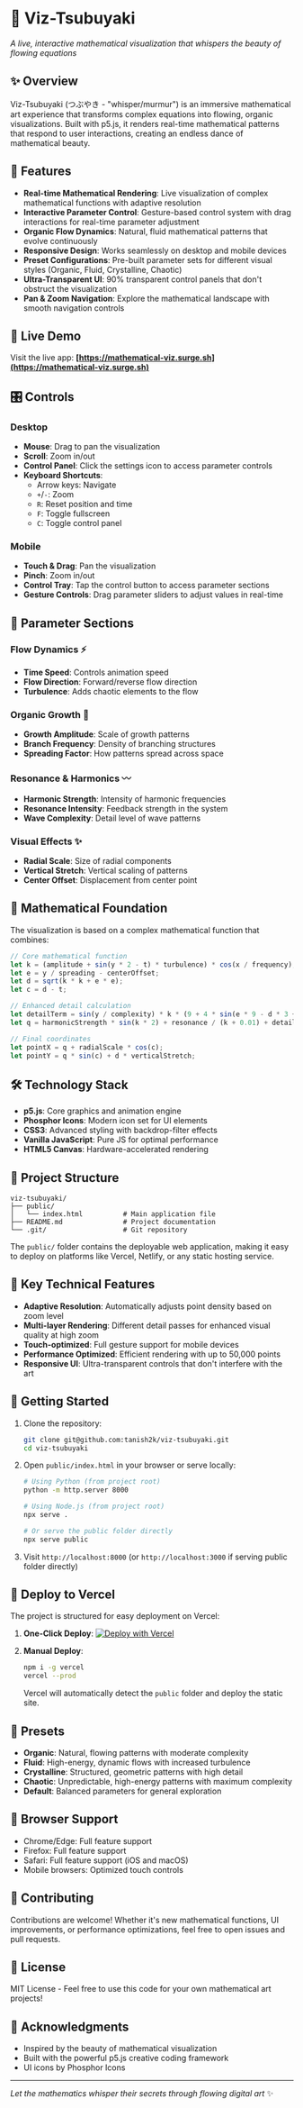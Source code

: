 # 🌊 Viz-Tsubuyaki

*A live, interactive mathematical visualization that whispers the beauty of flowing equations*

## ✨ Overview

Viz-Tsubuyaki (つぶやき - "whisper/murmur") is an immersive mathematical art experience that transforms complex equations into flowing, organic visualizations. Built with p5.js, it renders real-time mathematical patterns that respond to user interactions, creating an endless dance of mathematical beauty.

## 🎨 Features

- **Real-time Mathematical Rendering**: Live visualization of complex mathematical functions with adaptive resolution
- **Interactive Parameter Control**: Gesture-based control system with drag interactions for real-time parameter adjustment
- **Organic Flow Dynamics**: Natural, fluid mathematical patterns that evolve continuously
- **Responsive Design**: Works seamlessly on desktop and mobile devices
- **Preset Configurations**: Pre-built parameter sets for different visual styles (Organic, Fluid, Crystalline, Chaotic)
- **Ultra-Transparent UI**: 90% transparent control panels that don't obstruct the visualization
- **Pan & Zoom Navigation**: Explore the mathematical landscape with smooth navigation controls

## 🚀 Live Demo

Visit the live app: **[https://mathematical-viz.surge.sh](https://mathematical-viz.surge.sh)**

## 🎛️ Controls

### Desktop
- **Mouse**: Drag to pan the visualization
- **Scroll**: Zoom in/out
- **Control Panel**: Click the settings icon to access parameter controls
- **Keyboard Shortcuts**:
  - Arrow keys: Navigate
  - `+`/`-`: Zoom
  - `R`: Reset position and time
  - `F`: Toggle fullscreen
  - `C`: Toggle control panel

### Mobile
- **Touch & Drag**: Pan the visualization
- **Pinch**: Zoom in/out
- **Control Tray**: Tap the control button to access parameter sections
- **Gesture Controls**: Drag parameter sliders to adjust values in real-time

## 🔧 Parameter Sections

### Flow Dynamics ⚡
- **Time Speed**: Controls animation speed
- **Flow Direction**: Forward/reverse flow direction
- **Turbulence**: Adds chaotic elements to the flow

### Organic Growth 🌱
- **Growth Amplitude**: Scale of growth patterns
- **Branch Frequency**: Density of branching structures
- **Spreading Factor**: How patterns spread across space

### Resonance & Harmonics 〰️
- **Harmonic Strength**: Intensity of harmonic frequencies
- **Resonance Intensity**: Feedback strength in the system
- **Wave Complexity**: Detail level of wave patterns

### Visual Effects ✨
- **Radial Scale**: Size of radial components
- **Vertical Stretch**: Vertical scaling of patterns
- **Center Offset**: Displacement from center point

## 🧮 Mathematical Foundation

The visualization is based on a complex mathematical function that combines:

```javascript
// Core mathematical function
let k = (amplitude + sin(y * 2 - t) * turbulence) * cos(x / frequency);
let e = y / spreading - centerOffset;
let d = sqrt(k * k + e * e);
let c = d - t;

// Enhanced detail calculation
let detailTerm = sin(y / complexity) * k * (9 + 4 * sin(e * 9 - d * 3 + t * 2));
let q = harmonicStrength * sin(k * 2) + resonance / (k + 0.01) + detailTerm;

// Final coordinates
let pointX = q + radialScale * cos(c);
let pointY = q * sin(c) + d * verticalStretch;
```

## 🛠️ Technology Stack

- **p5.js**: Core graphics and animation engine
- **Phosphor Icons**: Modern icon set for UI elements
- **CSS3**: Advanced styling with backdrop-filter effects
- **Vanilla JavaScript**: Pure JS for optimal performance
- **HTML5 Canvas**: Hardware-accelerated rendering

## 📁 Project Structure

```
viz-tsubuyaki/
├── public/
│   └── index.html          # Main application file
├── README.md               # Project documentation
└── .git/                   # Git repository
```

The `public/` folder contains the deployable web application, making it easy to deploy on platforms like Vercel, Netlify, or any static hosting service.

## 🎯 Key Technical Features

- **Adaptive Resolution**: Automatically adjusts point density based on zoom level
- **Multi-layer Rendering**: Different detail passes for enhanced visual quality at high zoom
- **Touch-optimized**: Full gesture support for mobile devices
- **Performance Optimized**: Efficient rendering with up to 50,000 points
- **Responsive UI**: Ultra-transparent controls that don't interfere with the art

## 🚀 Getting Started

1. Clone the repository:
   ```bash
   git clone git@github.com:tanish2k/viz-tsubuyaki.git
   cd viz-tsubuyaki
   ```

2. Open `public/index.html` in your browser or serve locally:
   ```bash
   # Using Python (from project root)
   python -m http.server 8000
   
   # Using Node.js (from project root)  
   npx serve .
   
   # Or serve the public folder directly
   npx serve public
   ```

3. Visit `http://localhost:8000` (or `http://localhost:3000` if serving public folder directly)

## 🚀 Deploy to Vercel

The project is structured for easy deployment on Vercel:

1. **One-Click Deploy**: 
   [![Deploy with Vercel](https://vercel.com/button)](https://vercel.com/new/clone?repository-url=https://github.com/tanish2k/viz-tsubuyaki)

2. **Manual Deploy**:
   ```bash
   npm i -g vercel
   vercel --prod
   ```
   
   Vercel will automatically detect the `public` folder and deploy the static site.

## 🎨 Presets

- **Organic**: Natural, flowing patterns with moderate complexity
- **Fluid**: High-energy, dynamic flows with increased turbulence
- **Crystalline**: Structured, geometric patterns with high detail
- **Chaotic**: Unpredictable, high-energy patterns with maximum complexity
- **Default**: Balanced parameters for general exploration

## 📱 Browser Support

- Chrome/Edge: Full feature support
- Firefox: Full feature support
- Safari: Full feature support (iOS and macOS)
- Mobile browsers: Optimized touch controls

## 🤝 Contributing

Contributions are welcome! Whether it's new mathematical functions, UI improvements, or performance optimizations, feel free to open issues and pull requests.

## 📄 License

MIT License - Feel free to use this code for your own mathematical art projects!

## 🙏 Acknowledgments

- Inspired by the beauty of mathematical visualization
- Built with the powerful p5.js creative coding framework
- UI icons by Phosphor Icons

---

*Let the mathematics whisper their secrets through flowing digital art* ✨ 